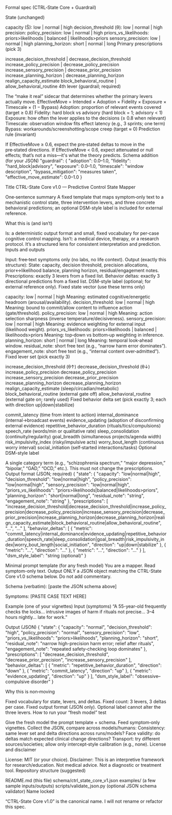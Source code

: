Formal spec (CTRL‑State Core + Guardrail)

State (unchanged)

capacity (Ŝ): low | normal | high
decision_threshold (θ): low | normal | high
precision:
policy_precision: low | normal | high
priors_vs_likelihoods: priors>likelihoods | balanced | likelihoods>priors
sensory_precision: low | normal | high
planning_horizon: short | normal | long
Primary prescriptions (pick 3)

increase_decision_threshold | decrease_decision_threshold
increase_policy_precision | decrease_policy_precision
increase_sensory_precision | decrease_prior_precision
increase_planning_horizon | decrease_planning_horizon
realign_capacity_estimate
block_behavioral_routine | allow_behavioral_routine
4th lever (guardrail; required)

The “make it real” sidecar that determines whether the primary levers actually move.
EffectiveMove = Intended × Adoption × Fidelity × Exposure × Timescale × (1 − Bypass)
Adoption: proportion of relevant events covered (target ≥ 0.8)
Fidelity: hard block vs advisory (hard block = 1; advisory < 1)
Exposure: how often the lever applies to the decisions (≥ 0.8 when relevant)
Timescale: observation window fits effect latency (e.g., 3 sprints; one term)
Bypass: workarounds/screenshotting/scope creep (target ≈ 0)
Prediction rule (invariant)

If EffectiveMove ≥ 0.6, expect the pre‑stated deltas to move in the pre‑stated directions.
If EffectiveMove < 0.6, expect attenuated or null effects; that’s not a miss—it's what the theory predicts.
Schema addition (for your JSON)
"guardrail": {
"adoption": 0.0–1.0,
"fidelity": "hard_block|advisory",
"exposure": 0.0–1.0,
"timescale": "window description",
"bypass_mitigation": "measures taken",
"effective_move_estimate": 0.0–1.0
}



Title
CTRL-State Core v1.0 — Predictive Control State Mapper

One‑sentence summary
A fixed template that maps symptom‑only text to a mechanistic control state, three intervention levers, and three concrete behavioral predictions; an optional DSM-style label is included for external reference.

What this is (and isn’t)

Is: a deterministic output format and small, fixed vocabulary for per‑case cognitive control mapping.
Isn’t: a medical device, therapy, or a research protocol. It’s a structured lens for consistent interpretation and prediction.
Inputs and outputs

Input: free‑text symptoms only (no labs, no life context).
Output (exactly this structure):
State: capacity, decision threshold, precision allocations, prior↔likelihood balance, planning horizon, residual/engagement notes.
Prescriptions: exactly 3 levers from a fixed list.
Behavior deltas: exactly 3 directional predictions from a fixed list.
DSM-style label (optional; for external reference only).
Fixed state vector (use these terms only)

capacity: low | normal | high
Meaning: estimated cognitive/energetic headroom (arousal/availability).
decision_threshold: low | normal | high
Meaning: bound to commit/allow content to influence action (gate/threshold).
policy_precision: low | normal | high
Meaning: action selection sharpness (inverse temperature/decisiveness).
sensory_precision: low | normal | high
Meaning: evidence weighting for external input (likelihood weight).
priors_vs_likelihoods: priors>likelihoods | balanced | likelihoods>priors
Meaning: top‑down vs bottom‑up weighting in inference.
planning_horizon: short | normal | long
Meaning: temporal look‑ahead window.
residual_note: short free text (e.g., “narrow harm error dominates”).
engagement_note: short free text (e.g., “internal content over‑admitted”).
Fixed lever set (pick exactly 3)

increase_decision_threshold (θ↑)
decrease_decision_threshold (θ↓)
increase_policy_precision
decrease_policy_precision
increase_sensory_precision
decrease_prior_precision
increase_planning_horizon
decrease_planning_horizon
realign_capacity_estimate (sleep/circadian/metabolic)
block_behavioral_routine (external gate off)
allow_behavioral_routine (external gate on; rarely used)
Fixed behavior delta set (pick exactly 3; each with direction up|down|stabilize)

commit_latency (time from intent to action)
internal_dominance (internal→broadcast events)
evidence_updating (adoption of disconfirming external evidence)
repetitive_behavior_duration (rituals/tics/compulsions)
speech_rate (words/min or qualitative rate)
sleep_consolidation (continuity/regularity)
goal_breadth (simultaneous projects/agenda width)
risk_impulsivity_index (risky/impulsive acts)
worry_bout_length (continuous worry interval)
social_initiation (self‑started interactions/tasks)
Optional DSM-style label

A single category term (e.g., “schizophrenia spectrum,” “major depression,” “bipolar,” “GAD,” “OCD,” etc.). This must not change the prescriptions.
Output format (JSON; required)
{
"state": {
"capacity": "low|normal|high",
"decision_threshold": "low|normal|high",
"policy_precision": "low|normal|high",
"sensory_precision": "low|normal|high",
"priors_vs_likelihoods": "priors>likelihoods|balanced|likelihoods>priors",
"planning_horizon": "short|normal|long",
"residual_note": "string",
"engagement_note": "string"
},
"prescriptions": [
"increase_decision_threshold|decrease_decision_threshold|increase_policy_precision|decrease_policy_precision|increase_sensory_precision|decrease_prior_precision|increase_planning_horizon|decrease_planning_horizon|realign_capacity_estimate|block_behavioral_routine|allow_behavioral_routine",
"...",
"..."
],
"behavior_deltas": [
{ "metric": "commit_latency|internal_dominance|evidence_updating|repetitive_behavior_duration|speech_rate|sleep_consolidation|goal_breadth|risk_impulsivity_index|worry_bout_length|social_initiation", "direction": "up|down|stabilize" },
{ "metric": "...", "direction": "..." },
{ "metric": "...", "direction": "..." }
],
"dsm_style_label": "string (optional)"
}

Minimal prompt template (for any fresh model)
You are a mapper. Read symptom-only text. Output ONLY a JSON object matching the CTRL-State Core v1.0 schema below. Do not add commentary.

Schema (verbatim):
[paste the JSON schema above]

Symptoms:
[PASTE CASE TEXT HERE]

Example (one of your vignettes)
Input (symptoms)
“A 55-year-old frequently checks the locks… intrusive images of harm if rituals not precise… 3–4 hours nightly… late for work.”

Output (JSON)
{
"state": {
"capacity": "normal",
"decision_threshold": "high",
"policy_precision": "normal",
"sensory_precision": "low",
"priors_vs_likelihoods": "priors>likelihoods",
"planning_horizon": "short",
"residual_note": "narrow high-precision harm error; relief after rituals",
"engagement_note": "repeated safety-checking loop dominates"
},
"prescriptions": [
"decrease_decision_threshold",
"decrease_prior_precision",
"increase_sensory_precision"
],
"behavior_deltas": [
{ "metric": "repetitive_behavior_duration", "direction": "down" },
{ "metric": "commit_latency", "direction": "up" },
{ "metric": "evidence_updating", "direction": "up" }
],
"dsm_style_label": "obsessive–compulsive disorder"
}

Why this is non‑moving

Fixed vocabulary for state, levers, and deltas.
Fixed count: 3 levers, 3 deltas per case.
Fixed output format (JSON only).
Optional label cannot alter the three levers.
How to run your “fresh model” test

Give the fresh model the prompt template + schema.
Feed symptom‑only vignettes.
Collect the JSON, compare across models/humans:
Consistency: same lever set and delta directions across runs/models?
Face validity: do deltas match expected clinical change directions?
Transport: try different sources/societies; allow only intercept‑style calibration (e.g., none).
License and disclaimer

License: MIT (or your choice).
Disclaimer: This is an interpretive framework for research/education. Not medical advice. Not a diagnostic or treatment tool.
Repository structure (suggested)

README.md (this file)
schema/ctrl_state_core_v1.json
examples/ (a few sample inputs/outputs)
scripts/validate_json.py (optional JSON schema validator)
Name locked

“CTRL-State Core v1.0” is the canonical name. I will not rename or refactor this spec.
